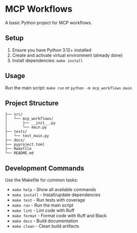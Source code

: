 # MCP Workflows

A basic Python project for MCP workflows.

## Setup

1. Ensure you have Python 3.12+ installed
2. Create and activate virtual environment (already done)
3. Install dependencies: `make install`

## Usage

Run the main script: `make run` or `python -m mcp_workflows.main`

## Project Structure

```
├── src/
│   └── mcp_workflows/
│       ├── __init__.py
│       └── main.py
├── tests/
│   └── test_main.py
├── docs/
├── pyproject.toml
├── Makefile
└── README.md
```

## Development Commands

Use the Makefile for common tasks:

- `make help` - Show all available commands
- `make install` - Install/update dependencies
- `make test` - Run tests with coverage
- `make run` - Run the main script
- `make lint` - Lint code with Ruff
- `make format` - Format code with Ruff and Black
- `make docs` - Build documentation
- `make clean` - Clean build artifacts